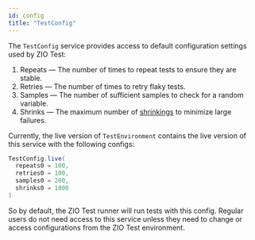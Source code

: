 ```yaml
---
id: config
title: "TestConfig"
---
```


The `TestConfig` service provides access to default configuration settings used by ZIO Test:

1. Repeats — The number of times to repeat tests to ensure they are stable.
2. Retries — The number of times to retry flaky tests.
3. Samples — The number of sufficient samples to check for a random variable.
4. Shrinks — The maximum number of [shrinkings](../property-testing/shrinking.md) to minimize large failures.

Currently, the live version of `TestEnvironment` contains the live version of this service with the following configs:

```scala
TestConfig.live(
  repeats0 = 100,
  retries0 = 100,
  samples0 = 200,
  shrinks0 = 1000
)
```

So by default, the ZIO Test runner will run tests with this config. Regular users do not need access to this service unless they need to change or access configurations from the ZIO Test environment.
